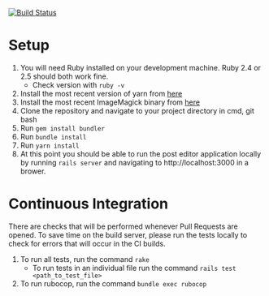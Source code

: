 [![Build Status](https://travis-ci.org/msoe-sg/msoe-sg-editor.svg?branch=master)](https://travis-ci.org/msoe-sg/msoe-sg-editor)
# Setup
1. You will need Ruby installed on your development machine. Ruby 2.4 or 2.5 should both work fine. 
    - Check version with `ruby -v`
2. Install the most recent version of yarn from [here](https://yarnpkg.com/lang/en/docs/install/#windows-stable)
3. Install the most recent ImageMagick binary from [here](http://www.imagemagick.org/script/download.php#windows)
4. Clone the repository and navigate to your project directory in cmd, git bash
5. Run `gem install bundler`
6. Run `bundle install`
7. Run `yarn install`
8. At this point you should be able to run the post editor application locally by running `rails server` and navigating to http://localhost:3000 in a brower.
# Continuous Integration
There are checks that will be performed whenever Pull Requests are opened. To save time on the build server, please run the tests locally to check for errors that will occur in the CI builds.
1. To run all tests, run the command `rake`
    - To run tests in an individual file run the command `rails test <path_to_test_file>`
2. To run rubocop, run the command `bundle exec rubocop`
